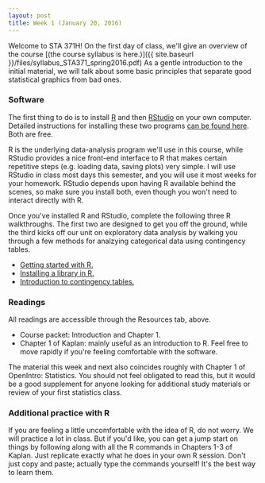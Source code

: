 ```yaml
---
layout: post
title: Week 1 (January 20, 2016)
---
```


Welcome to STA 371H!  On the first day of class, we'll give an overview of the course [(the course syllabus is here.)]({{ site.baseurl }}/files/syllabus_STA371_spring2016.pdf)  As a gentle introduction to the initial material, we will talk about some basic principles that separate good statistical graphics from bad ones.  

### Software

The first thing to do is to install [R](http://www.r-project.org) and then [RStudio](http://www.rstudio.org) on your own computer.  Detailed instructions for installing these two programs [can be found here](http://jgscott.github.io/teaching/r/basics/installing_R.html).  Both are free.

R is the underlying data-analysis program we'll use in this course, while RStudio provides a nice front-end interface to R that makes certain repetitive steps (e.g. loading data, saving plots) very simple.   I will use RStudio in class most days this semester, and you will use it most weeks for your homework.  RStudio depends upon having R available behind the scenes, so make sure you install both, even though you won't need to interact directly with R.

Once you've installed R and RStudio, complete the following three R walkthroughs.  The first two are designed to get you off the ground, while the third kicks off our unit on exploratory data analysis by walking you through a few methods for analzying categorical data using contingency tables.   
- [Getting started with R.](http://jgscott.github.io/teaching/r/heights/heights.html)   
- [Installing a library in R.](http://jgscott.github.io/teaching/r/basics/installing_library.html)    
- [Introduction to contingency tables.](http://jgscott.github.io/teaching/r/titanic/titanic.html)  


### Readings

All readings are accessible through the Resources tab, above.

* Course packet: Introduction and Chapter 1.
* Chapter 1 of Kaplan: mainly useful as an introduction to R.  Feel free to move rapidly if you're feeling comfortable with the software.

The material this week and next also coincides roughly with Chapter 1 of OpenIntro: Statistics.  You should not feel obligated to read this, but it would be a good supplement for anyone looking for additional study materials or review of your first statistics class.  

### Additional practice with R  

If you are feeling a little uncomfortable with the idea of R, do not worry.  We will practice a lot in class.  But if you'd like, you can get a jump start on things by following along with all the R commands in Chapters 1-3 of Kaplan.  Just replicate exactly what he does in your own R session.  Don't just copy and paste; actually type the commands yourself!  It's the best way to learn them.

